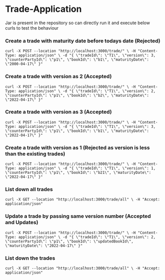 # Trade-Application

Jar is present in the repository so can directly run it and execute below curls to test the behaviour


### Create a trade with maturity date before todays date (Rejected)
`
curl -X POST --location "http://localhost:3000/trade/" \
    -H "Content-Type: application/json" \
    -d "{
          \"tradeId\": \"T1\",
          \"version\": 3,
          \"counterPartyId\": \"p1\",
          \"bookId\": \"b1\",
          \"maturityDate\": \"2000-04-17\"
        }"
        `
        
        
### Create a trade with version as 2 (Accepted)
`
curl -X POST --location "http://localhost:3000/trade/" \
    -H "Content-Type: application/json" \
    -d "{
        \"tradeId\": \"T1\",
        \"version\": 2,
        \"counterPartyId\": \"p1\",
        \"bookId\": \"b2\",
        \"maturityDate\": \"2022-04-17\"
        }"
        `


### Create a trade with version as 3 (Accepted)
`
curl -X POST --location "http://localhost:3000/trade/" \
    -H "Content-Type: application/json" \
    -d "{
          \"tradeId\": \"T1\",
          \"version\": 3,
          \"counterPartyId\": \"p1\",
          \"bookId\": \"b1\",
          \"maturityDate\": \"2022-04-17\"
        }"
        `


### Create a trade with version as 1 (Rejected as version is less than the existing trades)
`
curl -X POST --location "http://localhost:3000/trade/" \
    -H "Content-Type: application/json" \
    -d "{
          \"tradeId\": \"T1\",
          \"version\": 1,
          \"counterPartyId\": \"p1\",
          \"bookId\": \"b21\",
          \"maturityDate\": \"2022-04-17\"
        }"
        `

### List down all trades
`
curl -X GET --location "http://localhost:3000/trade/all" \
    -H "Accept: application/json"
    `

### Update a trade by passing same version number (Accepted and Updates)
`
curl -X POST --location "http://localhost:3000/trade/" \
    -H "Content-Type: application/json" \
    -d "{
        \"tradeId\": \"T1\",
        \"version\": 2,
        \"counterPartyId\": \"p1\",
        \"bookId\": \"updatedBookId\",
        \"maturityDate\": \"2022-04-17\"
        }"
        `

### List down the trades
`
curl -X GET --location "http://localhost:3000/trade/all" \
    -H "Accept: application/json"
    `
